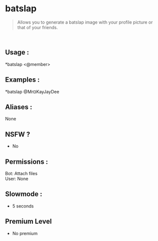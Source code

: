 # batslap

> Allows you to generate a batslap image with your profile picture or that of your friends.

<br>

## Usage :

*batslap <@member>

## Examples :

*batslap @Mr¤KayJayDee

## Aliases :

None

## NSFW ?

- No

## Permissions :

Bot: Attach files
<br>
User: None

## Slowmode :

- 5 seconds

## Premium Level

- No premium